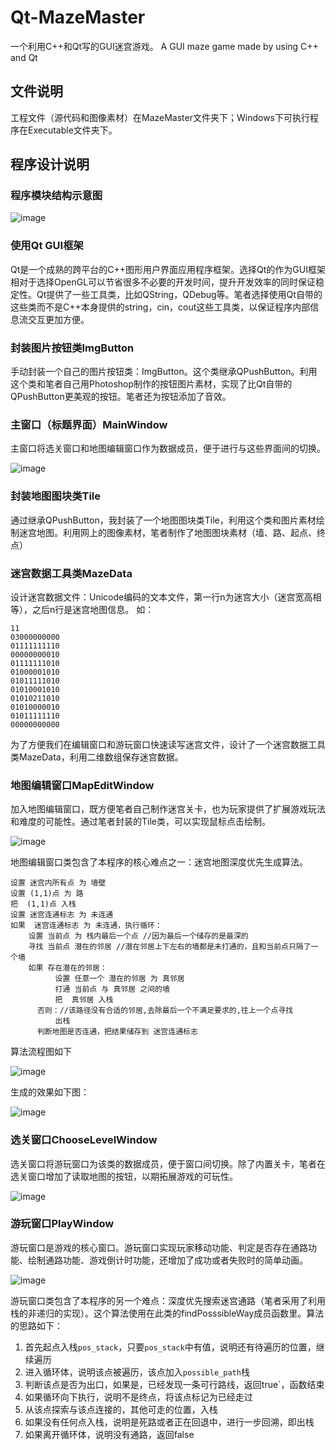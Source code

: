 # Qt-MazeMaster

一个利用C++和Qt写的GUI迷宫游戏。 A GUI maze game made by using C++ and Qt

## 文件说明

工程文件（源代码和图像素材）在MazeMaster文件夹下；Windows下可执行程序在Executable文件夹下。

## 程序设计说明

### 程序模块结构示意图
![image](https://github.com/migodz/Qt-MazeMaster/blob/master/assets/1594872988362.png)



### 使用Qt GUI框架

Qt是一个成熟的跨平台的C++图形用户界面应用程序框架。选择Qt的作为GUI框架相对于选择OpenGL可以节省很多不必要的开发时间，提升开发效率的同时保证稳定性。Qt提供了一些工具类，比如QString，QDebug等。笔者选择使用Qt自带的这些类而不是C++本身提供的string，cin，cout这些工具类，以保证程序内部信息流交互更加方便。
 


### 封装图片按钮类ImgButton

手动封装一个自己的图片按钮类：ImgButton。这个类继承QPushButton。利用这个类和笔者自己用Photoshop制作的按钮图片素材，实现了比Qt自带的QPushButton更美观的按钮。笔者还为按钮添加了音效。



### 主窗口（标题界面）MainWindow

主窗口将选关窗口和地图编辑窗口作为数据成员，便于进行与这些界面间的切换。

![image](https://github.com/migodz/Qt-MazeMaster/blob/master/assets/1594872737075.png) 



### 封装地图图块类Tile

通过继承QPushButton，我封装了一个地图图块类Tile，利用这个类和图片素材绘制迷宫地图。利用网上的图像素材，笔者制作了地图图块素材（墙、路、起点、终点）



### 迷宫数据工具类MazeData

设计迷宫数据文件：Unicode编码的文本文件，第一行n为迷宫大小（迷宫宽高相等），之后n行是迷宫地图信息。
如：

```
11
03000000000
01111111110
00000000010
01111111010
01000001010
01011111010
01010001010
01010211010
01010000010
01011111110
00000000000
```

为了方便我们在编辑窗口和游玩窗口快速读写迷宫文件，设计了一个迷宫数据工具类MazeData，利用二维数组保存迷宫数据。



### 地图编辑窗口MapEditWindow

加入地图编辑窗口，既方便笔者自己制作迷宫关卡，也为玩家提供了扩展游戏玩法和难度的可能性。通过笔者封装的Tile类，可以实现鼠标点击绘制。

![image](https://github.com/migodz/Qt-MazeMaster/blob/master/assets/1594872790176.png)

地图编辑窗口类包含了本程序的核心难点之一：迷宫地图深度优先生成算法。

```
设置 迷宫内所有点 为 墙壁
设置 (1,1)点 为 路
把  (1,1)点 入栈
设置 迷宫连通标志 为 未连通
如果  迷宫连通标志 为 未连通，执行循环：
    设置 当前点 为 栈内最后一个点 //因为最后一个储存的是最深的
    寻找 当前点 潜在的邻居 //潜在邻居上下左右的墙都是未打通的，且和当前点只隔了一个墙
    如果 存在潜在的邻居：
		  设置 任意一个 潜在的邻居 为 真邻居
		  打通 当前点 与 真邻居 之间的墙
		  把  真邻居 入栈
	  否则：//该路径没有合适的邻居,去除最后一个不满足要求的,往上一个点寻找
		  出栈 
	  判断地图是否连通，把结果储存到 迷宫连通标志

```

算法流程图如下

![image](https://github.com/migodz/Qt-MazeMaster/blob/master/assets/1594872824516.png)

生成的效果如下图：

![image](https://github.com/migodz/Qt-MazeMaster/blob/master/assets/1594872801315.png)



### 选关窗口ChooseLevelWindow

选关窗口将游玩窗口为该类的数据成员，便于窗口间切换。除了内置关卡，笔者在选关窗口增加了读取地图的按钮，以期拓展游戏的可玩性。

![image](https://github.com/migodz/Qt-MazeMaster/blob/master/assets/1594872838783.png)



### 游玩窗口PlayWindow

游玩窗口是游戏的核心窗口。游玩窗口实现玩家移动功能、判定是否存在通路功能、绘制通路功能、游戏倒计时功能，还增加了成功或者失败时的简单动画。

![image](https://github.com/migodz/Qt-MazeMaster/blob/master/assets/1594872853885.png)

游玩窗口类包含了本程序的另一个难点：深度优先搜索迷宫通路（笔者采用了利用栈的非递归的实现）。这个算法使用在此类的findPosssibleWay成员函数里。算法的思路如下：

1. 首先起点入栈``pos_stack``，只要``pos_stack``中有值，说明还有待遍历的位置，继续遍历
2. 进入循环体，说明该点被遍历，该点加入``possible_path``栈
3. 判断该点是否为出口，如果是，已经发现一条可行路线，返回true`，函数结束
4. 如果循环向下执行，说明不是终点，将该点标记为已经走过
5. 从该点探索与该点连接的，其他可走的位置，入栈
6. 如果没有任何点入栈，说明是死路或者正在回退中，进行一步回溯，即出栈
7. 如果离开循环体，说明没有通路，返回false
